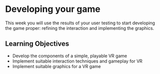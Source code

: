 # Developing your game

This week you will use the results of your user testing to start developing the game proper: refining the interaction and implementing the graphics.

## Learning Objectives

- Develop the components of a simple, playable VR game
- Implement suitable interaction techniques and gameplay for VR
- Implement suitable graphics for a VR game